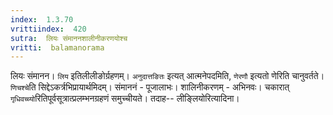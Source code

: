 ```yaml
---
index:  1.3.70
vrittiindex:  420
sutra:  लियः संमाननशालीनीकरणयोश्च
vritti:  balamanorama 
---
```


लियः संमानन। `लिय` इतिलीलीङोर्ग्रहणम्। `अनुदात्तङितः` इत्यत् आत्मनेपदमिति, `णेरणौ` इत्यतो णेरिति चानुवर्तते। `णिचश्चे`ति सिद्देऽकर्त्रभिप्रायार्थमिदम्। संमाननं - पूजालाभः। शालिनीकरणम् - अभिनवः। चकारात् `गृधिवच्च्यो`रितिपूर्वसूत्रात्प्रलम्भनग्रहणं समुच्चीयते। तदाह-- लीङ्लियोरित्यादिना।

